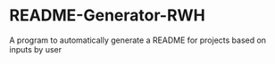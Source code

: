 # README-Generator-RWH
A program to automatically generate a README for projects based on inputs by user
